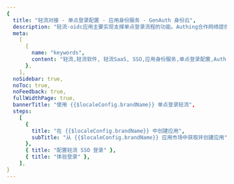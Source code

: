 ```yaml
---
{
  title: "轻流对接 - 单点登录配置 - 应用身份服务 - GenAuth 身份云",
  description: "轻流-oidc应用主要实现支撑单点登录流程的功能。Authing合作网络提供 轻流对接，单点登录，SSO，实现应用的快捷登录、免密登录，提升员工办公体验、增强用户体验，增强企业数字化服务水平。",
  meta:
    [
      {
        name: "keywords",
        content: "轻流,轻流软件, 轻流SaaS, SSO,应用身份服务,单点登录配置,Authing身份云",
      },
    ],
  noSidebar: true,
  noToc: true,
  noFeedback: true,
  fullWidthPage: true,
  bannerTitle: "使用 {{$localeConfig.brandName}} 单点登录轻流",
  steps:
    [
      {
        title: "在 {{$localeConfig.brandName}} 中创建应用",
        subTitle: "从 {{$localeConfig.brandName}} 应用市场中获取并创建应用",
      },
      { title: "配置轻流 SSO 登录" },
      { title: "体验登录" },
    ],
}
---
```


<IntegrationDetail/>
